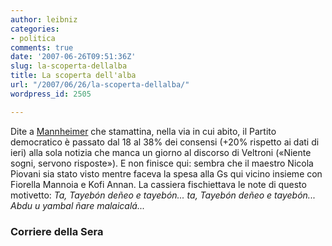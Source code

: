 ```yaml
---
author: leibniz
categories:
- politica
comments: true
date: '2007-06-26T09:51:36Z'
slug: la-scoperta-dellalba
title: La scoperta dell'alba
url: "/2007/06/26/la-scoperta-dellalba/"
wordpress_id: 2505

---
```

Dite a [Mannheimer](http://www.corriere.it/Primo_Piano/Politica/2007/06_Giugno/26/pd_veltroni_sondaggi.shtml) che stamattina, nella via in cui abito, il Partito democratico è passato dal 18 al 38% dei consensi (+20% rispetto ai dati di ieri) alla sola notizia che manca un giorno al discorso di Veltroni («Niente sogni, servono risposte»). E non finisce qui: sembra che il maestro Nicola Piovani sia stato visto mentre faceva la spesa alla Gs qui vicino insieme con Fiorella Mannoia e Kofi Annan. La cassiera fischiettava le note di questo motivetto: _Ta, Tayebón deñeo e tayebón... ta, Tayebón deñeo e tayebón... Abdu u yambal ñare malaicalá..._


### Corriere della Sera
